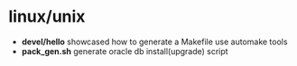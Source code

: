 # linux/unix
- **devel/hello** showcased how to generate a Makefile use automake tools
- **pack_gen.sh** generate oracle db install(upgrade) script


